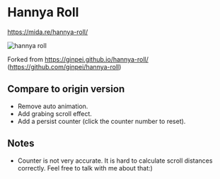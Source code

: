 # Hannya Roll

<https://mida.re/hannya-roll/>

![hannya roll](!https://mida.re/hannya-roll/image.png)

Forked from <https://ginpei.github.io/hannya-roll/> (https://github.com/ginpei/hannya-roll)

## Compare to origin version

- Remove auto animation.
- Add grabing scroll effect.
- Add a persist counter (click the counter number to reset).

## Notes

- Counter is not very accurate. It is hard to calculate scroll distances correctly. Feel free to talk with me about that:)
